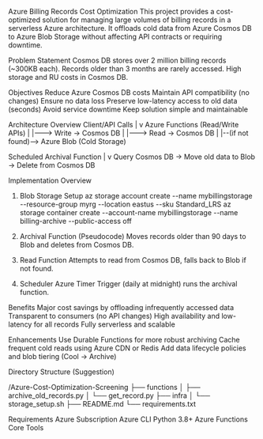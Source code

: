Azure Billing Records Cost Optimization
This project provides a cost-optimized solution for managing large volumes of billing records in a serverless Azure architecture. It offloads cold data from Azure Cosmos DB to Azure Blob Storage without affecting API contracts or requiring downtime.

Problem Statement
Cosmos DB stores over 2 million billing records (~300KB each).
Records older than 3 months are rarely accessed.
High storage and RU costs in Cosmos DB.

Objectives
Reduce Azure Cosmos DB costs
Maintain API compatibility (no changes)
Ensure no data loss
Preserve low-latency access to old data (seconds)
Avoid service downtime
Keep solution simple and maintainable

Architecture Overview
Client/API Calls
     |
     v
Azure Functions (Read/Write APIs)
     |
     |---> Write -> Cosmos DB
     |
     |---> Read -> Cosmos DB
             |
             |--(if not found)--> Azure Blob (Cold Storage)

Scheduled Archival Function
     |
     v
Query Cosmos DB -> Move old data to Blob -> Delete from Cosmos DB

Implementation Overview
1. Blob Storage Setup
az storage account create --name mybillingstorage --resource-group myrg --location eastus --sku Standard_LRS
az storage container create --account-name mybillingstorage --name billing-archive --public-access off

2. Archival Function (Pseudocode)
Moves records older than 90 days to Blob and deletes from Cosmos DB.

3. Read Function
Attempts to read from Cosmos DB, falls back to Blob if not found.

4. Scheduler
Azure Timer Trigger (daily at midnight) runs the archival function.

Benefits
Major cost savings by offloading infrequently accessed data
Transparent to consumers (no API changes)
High availability and low-latency for all records
Fully serverless and scalable

Enhancements
Use Durable Functions for more robust archiving
Cache frequent cold reads using Azure CDN or Redis
Add data lifecycle policies and blob tiering (Cool → Archive)

Directory Structure (Suggestion)

/Azure-Cost-Optimization-Screening
├── functions
│   ├── archive_old_records.py
│   └── get_record.py
├── infra
│   └── storage_setup.sh
├── README.md
└── requirements.txt

Requirements
Azure Subscription
Azure CLI
Python 3.8+
Azure Functions Core Tools
